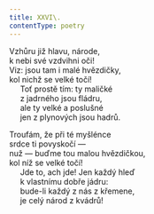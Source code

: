 ```yaml
---
title: XXVI\.
contentType: poetry
---
```


<section>

Vzhůru již hlavu, národe,  
k nebi své vzdvihni oči!  
Viz: jsou tam i malé hvězdičky,  
kol nichž se velké točí!  
     Toť prostě tím: ty maličké  
     z jadrného jsou fládru,  
     ale ty velké a poslušné  
     jen z plynových jsou hadrů.

</section>

<section>

Troufám, že při té myšlénce  
srdce ti povyskočí —  
nuž — buďme tou malou hvězdičkou,  
kol níž se velké točí!  
     Jde to, ach jde! Jen každý hleď  
     k vlastnímu dobře jádru:  
     bude-li každý z nás z křemene,  
     je celý národ z kvádrů!

</section>
